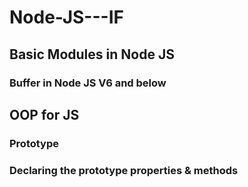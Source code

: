 # Node-JS---IF
## Basic Modules in Node JS
### Buffer in Node JS V6 and below
## OOP for JS
### Prototype
### Declaring the prototype properties & methods
